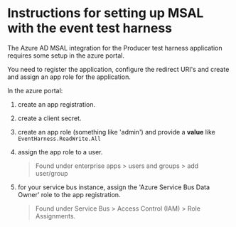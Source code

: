# Instructions for setting up MSAL with the event test harness

The Azure AD MSAL integration for the Producer test harness application
requires some setup in the azure portal.

You need to register the application, configure the redirect URI's and create and assign an app role
for the application.

In the azure portal:

1. create an app registration.
2. create a client secret.
3. create an app role (something like 'admin') and provide a **value** like
   `EventHarness.ReadWrite.All`
4. assign the app role to a user.

   > Found under enterprise apps > users and groups > add user/group

5. for your service bus instance, assign the 'Azure Service Bus Data Owner' role to the app registration.

   > Found under Service Bus > Access Control (IAM) > Role Assignments.
